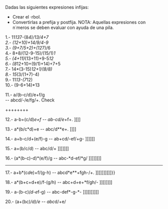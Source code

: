 Dadas las siguientes expresiones infijas:
- Crear el ·rbol.
- Convertirlas a prefija y postfija.
NOTA: Aquellas expresiones con n˙meros se deben evaluar con ayuda de una pila.

1.- 11*13*7-(8*4)/13/4+7 <br>
2.- (12+10)+14/9/4-9 <br> 
3.- (9+7/5+2)+(12*7)/6 <br>
4.- 8+8/(12-9-15)/(15/1)*1 <br>
5.- (4+11)*(13+11)+9-5*12  <br>
6.- (8*12+10+(9/1)+14)+7+5 <br>
7.- 14*(3-15)*12+1/(8/8) <br>
8.- 15*(3/(1+7)-4) <br> 
9.- 11*13-(7*12) <br>
10.- (9-6+14)*13 <br>

11.- a/(b-c/d)/e+f/g <br>
-- abcd/-/e/fg/+. Check



++++++++

12.- a-b+(c/d)*e+f
-- ab-cd/e*+f+. ]]]]

13.- a*(b/c*d)+e
-- abc/d**e+.    ]]]]

14.- a+b-c/d+(e/f)-g
-- ab+cd/-ef/+g-      ]]]]]]

15.- a+(b/c/d)
-- abc/d/+     ]]]]]]]

16.- (a*(b-c)-d)*(e/f)/g
--  abc-*d-ef/*g/ ]]]]]]]]

---------------------------------------
17.- a+b*(c*d*e)+f/(g-h)
--  abcd*e**+fgh-/+.  ]]]]]]]]]]}}

18.- a*(b+c+d+e)/f-(g/h)
--  abc+d+e+*f/gh/-   ]]]]]]]]


19.- a-(b-c)*(d-e*f-g)
--  abc-def*-g-*-     ]]]]]]]]]]


20.- (a+(b*c)/d)/e
--  abc*d/+e/
